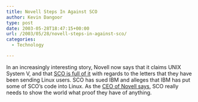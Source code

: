 ```yaml
---
title: Novell Steps In Against SCO
author: Kevin Dangoor
type: post
date: 2003-05-28T18:47:15+00:00
url: /2003/05/28/novell-steps-in-against-sco/
categories:
  - Technology

---
```

In an increasingly interesting story, Novell now says that it claims UNIX System V, and that [SCO is full of it][1] with regards to the letters that they have been sending Linux users. SCO has sued IBM and alleges that IBM has put some of SCO&#8217;s code into Linux. As the [CEO of Novell says][2], SCO really needs to show the world what proof they have of anything.

 [1]: http://slashdot.org/article.pl?sid=03/05/28/1252229&mode=thread&tid=123&tid=130&tid=185&tid=190&tid=99 "Slashdot | Novell Claims Ownership of UNIX System V"
 [2]: http://www.theinquirer.net/?article=9724